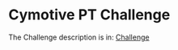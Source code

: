 # Cymotive PT Challenge

The Challenge description is in: [Challenge](https://cymotive.github.io/challenge/)